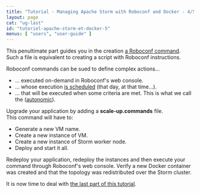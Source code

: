 ```yaml
---
title: "Tutorial - Managing Apache Storm with Roboconf and Docker - 4/5"
layout: page
cat: "ug-last"
id: "tutoriel-apache-storm-et-docker-5"
menus: [ "users", "user-guide" ]
---
```


This penultimate part guides you in the creation [a Roboconf command](roboconf-commands.html).
Such a file is equivalent to creating a script with Roboconf instructions.

Roboconf commands can be sued to define complex actions...

* ... executed on-demand in Roboconf's web console.
* ... whose execution [is scheduled](roboconf-commands-scheduling.html) (that day, at that time...).
* ... that will be executed when some criteria are met. This is what we call the
([autonomic](autonomic-management-with-roboconf.html)).

Upgrade your application by adding a **scale-up.commands** file.  
This command will have to:

* Generate a new VM name.
* Create a new instance of VM.
* Create a new instance of Storm worker node.
* Deploy and start it all.

Redeploy your application, redeploy the instances and then execute your command
through Roboconf's web console. Verify a new Docker container was created and that the topology was redistributed
over the Storm cluster.

It is now time to deal with [the last part of this tutorial](tutorial-apache-storm-with-docker-6.html).
